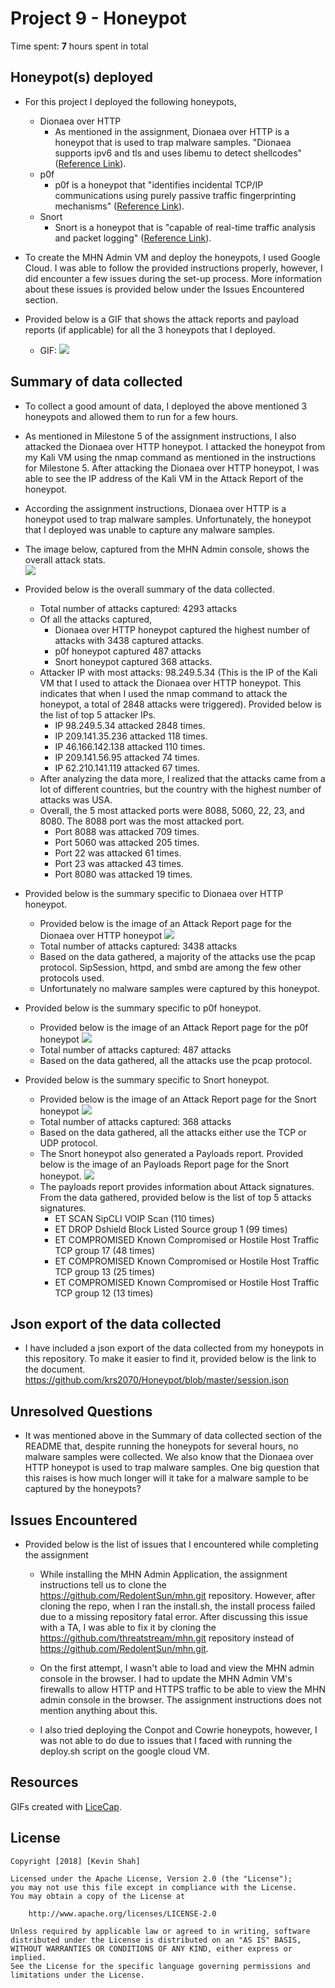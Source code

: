 # Project 9 - Honeypot

Time spent: **7** hours spent in total

## Honeypot(s) deployed

- For this project I deployed the following honeypots,
	- Dionaea over HTTP
		- As mentioned in the assignment, Dionaea over HTTP is a honeypot that is used to trap malware samples. "Dionaea supports ipv6 and tls and uses libemu to detect shellcodes" ([Reference Link](https://github.com/threatstream/mhn/wiki/Dionaea-Sensor)).
	- p0f
		- p0f is a honeypot that "identifies incidental TCP/IP communications using purely passive traffic fingerprinting mechanisms" ([Reference Link](https://github.com/threatstream/mhn/wiki/p0f-Sensor)).
	- Snort
		- Snort is a honeypot that is "capable of real-time traffic analysis and packet logging" ([Reference Link](https://github.com/threatstream/mhn/wiki/Snort-Sensor)).  
	
- To create the MHN Admin VM and deploy the honeypots, I used Google Cloud. I was able to follow the provided instructions properly, however, I did encounter a few issues during the set-up process. More information about these issues is provided below under the Issues Encountered section.
	
- Provided below is a GIF that shows the attack reports and payload reports (if applicable) for all the 3 honeypots that I deployed.
	- GIF: ![](https://i.imgur.com/cWvPUww.gif) 

## Summary of data collected
- To collect a good amount of data, I deployed the above mentioned 3 honeypots and allowed them to run for a few hours.
- As mentioned in Milestone 5 of the assignment instructions, I also attacked the Dionaea over HTTP honeypot. I attacked the honeypot from my Kali VM using the nmap command as mentioned in the instructions for Milestone 5. After attacking the Dionaea over HTTP honeypot, I was able to see the IP address of the Kali VM in the Attack Report of the honeypot.
- According the assignment instructions, Dionaea over HTTP is a honeypot used to trap malware samples. Unfortunately, the honeypot that I deployed was unable to capture any malware samples.
- The image below, captured from the MHN Admin console, shows the overall attack stats.  
![](https://i.imgur.com/aRLGxep.jpg)
- Provided below is the overall summary of the data collected.
	- Total number of attacks captured: 4293 attacks
	- Of all the attacks captured,
		- Dionaea over HTTP honeypot captured the highest number of attacks with 3438 captured attacks.
		- p0f honeypot captured 487 attacks
		- Snort honeypot captured 368 attacks.
	- Attacker IP with most attacks: 98.249.5.34 (This is the IP of the Kali VM that I used to attack the Dionaea over HTTP honeypot. This indicates that when I used the nmap command to attack the honeypot, a total of 2848 attacks were triggered). Provided below is the list of top 5 attacker IPs.
		- IP 98.249.5.34 attacked 2848 times.
		- IP 209.141.35.236 attacked 118 times.
		- IP 46.166.142.138 attacked 110 times.
		- IP 209.141.56.95 attacked 74 times.
		- IP 62.210.141.119 attacked 67 times.
	- After analyzing the data more, I realized that the attacks came from a lot of different countries, but the country with the highest number of attacks was USA.
	- Overall, the 5 most attacked ports were 8088, 5060, 22, 23, and 8080. The 8088 port was the most attacked port. 
		- Port 8088 was attacked 709 times.
		- Port 5060 was attacked 205 times.
		- Port 22 was attacked 61 times.
		- Port 23 was attacked 43 times.
		- Port 8080 was attacked 19 times.

- Provided below is the summary specific to Dionaea over HTTP honeypot.
	- Provided below is the image of an Attack Report page for the Dionaea over HTTP honeypot
	![](https://i.imgur.com/fmVKbya.jpg)
	- Total number of attacks captured: 3438 attacks
	- Based on the data gathered, a majority of the attacks use the pcap protocol. SipSession, httpd, and smbd are among the few other protocols used.
	- Unfortunately no malware samples were captured by this honeypot.

- Provided below is the summary specific to p0f honeypot.
	- Provided below is the image of an Attack Report page for the p0f honeypot
	![](https://i.imgur.com/ffXZFRD.jpg)
	- Total number of attacks captured: 487 attacks
	- Based on the data gathered, all the attacks use the pcap protocol.

- Provided below is the summary specific to Snort honeypot.
	- Provided below is the image of an Attack Report page for the Snort honeypot
	![](https://i.imgur.com/pnWjpqf.jpg)
	- Total number of attacks captured: 368 attacks
	- Based on the data gathered, all the attacks either use the TCP or UDP protocol. 
	- The Snort honeypot also generated a Payloads report. Provided below is the image of an Payloads Report page for the Snort honeypot.
	![](https://i.imgur.com/exKmfMo.jpg)
	- The payloads report provides information about Attack signatures. From the data gathered, provided below is the list of top 5 attacks signatures.
		- ET SCAN SipCLI VOIP Scan (110 times)
		- ET DROP Dshield Block Listed Source group 1 (99 times)
		- ET COMPROMISED Known Compromised or Hostile Host Traffic TCP group 17 (48 times)
		- ET COMPROMISED Known Compromised or Hostile Host Traffic TCP group 13 (25 times)
		- ET COMPROMISED Known Compromised or Hostile Host Traffic TCP group 12 (13 times)
	
## Json export of the data collected
- I have included a json export of the data collected from my honeypots in this repository. To make it easier to find it, provided below is the link to the document. 
https://github.com/krs2070/Honeypot/blob/master/session.json

## Unresolved Questions
- It was mentioned above in the Summary of data collected section of the README that, despite running the honeypots for several hours, no malware samples were collected. We also know that the Dionaea over HTTP honeypot is used to trap malware samples. One big question that this raises is how much longer will it take for a malware sample to be captured by the honeypots?

## Issues Encountered
- Provided below is the list of issues that I encountered while completing the assignment
	
	- While installing the MHN Admin Application, the assignment instructions tell us to clone the https://github.com/RedolentSun/mhn.git repository. However, after cloning the repo, when I ran the install.sh, the install process failed due to a missing repository fatal error. After discussing this issue with a TA, I was able to fix it by cloning the https://github.com/threatstream/mhn.git repository instead of https://github.com/RedolentSun/mhn.git.
	
	- On the first attempt, I wasn't able to load and view the MHN admin console in the browser. I had to update the MHN Admin VM's firewalls to allow HTTP and HTTPS traffic to be able to view the MHN admin console in the browser. The assignment instructions does not mention anything about this.
	
	- I also tried deploying the Conpot and Cowrie honeypots, however, I was not able to do due to issues that I faced with running the deploy.sh script on the google cloud VM.

## Resources

GIFs created with [LiceCap](http://www.cockos.com/licecap/).

## License

    Copyright [2018] [Kevin Shah]

    Licensed under the Apache License, Version 2.0 (the "License");
    you may not use this file except in compliance with the License.
    You may obtain a copy of the License at

        http://www.apache.org/licenses/LICENSE-2.0

    Unless required by applicable law or agreed to in writing, software
    distributed under the License is distributed on an "AS IS" BASIS,
    WITHOUT WARRANTIES OR CONDITIONS OF ANY KIND, either express or implied.
    See the License for the specific language governing permissions and
    limitations under the License.
